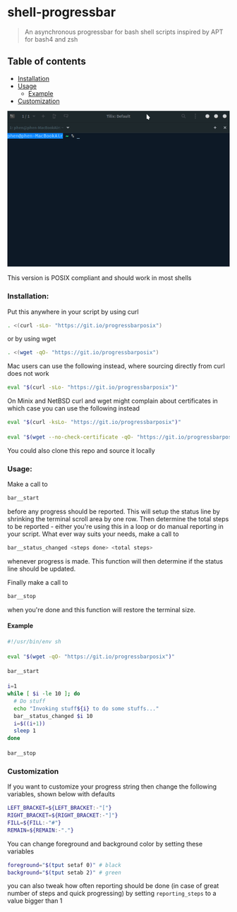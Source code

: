 # shell-progressbar
 > An asynchronous progressbar for bash shell scripts inspired by APT for bash4 and zsh

## Table of contents
<!-- MarkdownTOC -->

- [Installation](#installation)
- [Usage](#usage)
  - [Example](#example)
- [Customization](#customization)

<!-- /MarkdownTOC -->

![bar](https://raw.githubusercontent.com/phenonymous/shell-progressbar/master/images/progressbar.gif)

This version is POSIX compliant and should work in most shells

### Installation:

Put this anywhere in your script by using curl

```sh
. <(curl -sLo- "https://git.io/progressbarposix")
```
or by using wget

```sh
. <(wget -qO- "https://git.io/progressbarposix")
```

Mac users can use the following instead, where sourcing directly from curl does not work
```sh
eval "$(curl -sLo- "https://git.io/progressbarposix")"
```

On Minix and NetBSD curl and wget might complain about certificates in which case you can use the following instead
```sh
eval "$(curl -ksLo- "https://git.io/progressbarposix")"

eval "$(wget --no-check-certificate -qO- "https://git.io/progressbarposix")"
```

You could also clone this repo and source it locally

### Usage:

Make a call to

```sh
bar__start
```
before any progress should be reported. This will setup the status line by shrinking the terminal scroll area by one row.
Then determine the total steps to be reported - either you're using this in a loop or do manual reporting in your script. What ever way suits your needs, make a call to

```sh
bar__status_changed <steps done> <total steps>
```
whenever progress is made. This function will then determine if the status line should be updated.

Finally make a call to

```sh
bar__stop
```
when you're done and this function will restore the terminal size.

#### Example

```sh
#!/usr/bin/env sh

eval "$(wget -qO- "https://git.io/progressbarposix")"

bar__start

i=1
while [ $i -le 10 ]; do
  # Do stuff
  echo "Invoking stuff${i} to do some stuffs..."
  bar__status_changed $i 10
  i=$((i+1))
  sleep 1
done

bar__stop
```

### Customization

If you want to customize your progress string then change the following variables, shown below with defaults

```sh
LEFT_BRACKET=${LEFT_BRACKET:-"["}
RIGHT_BRACKET=${RIGHT_BRACKET:-"]"}
FILL=${FILL:-"#"}
REMAIN=${REMAIN:-"."}
```
You can change foreground and background color by setting these variables
```sh
foreground="$(tput setaf 0)" # black
background="$(tput setab 2)" # green
```
you can also tweak how often reporting should be done (in case of great number of steps and quick progressing) by setting `reporting_steps` to a value bigger than 1
